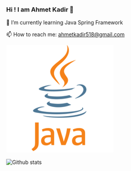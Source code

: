 ### Hi ! I am Ahmet Kadir 👋

🌱 I’m currently learning Java Spring Framework

📫 How to reach me: ahmetkadir518@gmail.com

![](https://github.com/github/explore/blob/main/topics/java/java.png)

![Github stats](https://github-readme-stats.vercel.app/api?username=AhmetKadir&theme=yeblu&show_icons=true&count_private=true)


<!--
**AhmetKadir/AhmetKadir** is a ✨ _special_ ✨ repository because its `README.md` (this file) appears on your GitHub profile.

Here are some ideas to get you started:

- 🔭 I’m currently working on ...
- 🌱 I’m currently learning ...
- 👯 I’m looking to collaborate on ...
- 🤔 I’m looking for help with ...
- 💬 Ask me about ...
- 📫 How to reach me: ...
- 😄 Pronouns: ...
- ⚡ Fun fact: ...
-->
